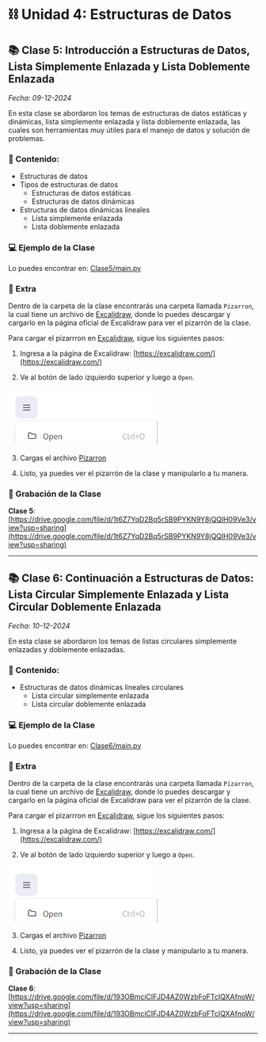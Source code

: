 # ⛓️ Unidad 4: Estructuras de Datos

## 📚 Clase 5: Introducción a Estructuras de Datos, Lista Simplemente Enlazada y Lista Doblemente Enlazada

_Fecha: 09-12-2024_

En esta clase se abordaron los temas de estructuras de datos estáticas y dinámicas, lista simplemente enlazada y lista doblemente enlazada, las cuales son herramientas muy útiles para el manejo de datos y solución de problemas.

### 📖 Contenido:

- Estructuras de datos
- Tipos de estructuras de datos
    - Estructuras de datos estáticas
    - Estructuras de datos dinámicas
- Estructuras de datos dinámicas lineales
    - Lista simplemente enlazada
    - Lista doblemente enlazada

### 💻 Ejemplo de la Clase

Lo puedes encontrar en:  [Clase5/main.py](./Clase5/main.py)

### 🚀 Extra

Dentro de la carpeta de la clase encontrarás una carpeta llamada `Pizarron`, la cual tiene un archivo de [Excalidraw](https://excalidraw.com/), donde lo puedes descargar y cargarlo en la página oficial de Excalidraw para ver el pizarrón de la clase.

Para cargar el pizarrron en [Excalidraw](https://excalidraw.com/), sigue los siguientes pasos:

1. Ingresa a la página de Excalidraw: [https://excalidraw.com/](https://excalidraw.com/)

2. Ve al botón de lado izquierdo superior y luego a `Open`.

![Open](./images/img1.png)

3. Cargas el archivo [Pizarron](./Clase5/Pizarron/Pizarron.excalidraw)

4. Listo, ya puedes ver el pizarrón de la clase y manipularlo a tu manera.

### 🎥 Grabación de la Clase

**Clase 5**: [https://drive.google.com/file/d/1t6Z7YqD2Bq5rSB9PYKN9Y8jQQlH09Ve3/view?usp=sharing](https://drive.google.com/file/d/1t6Z7YqD2Bq5rSB9PYKN9Y8jQQlH09Ve3/view?usp=sharing)

---

## 📚 Clase 6: Continuación a Estructuras de Datos: Lista Circular Simplemente Enlazada y Lista Circular Doblemente Enlazada

_Fecha: 10-12-2024_

En esta clase se abordaron los temas de listas circulares simplemente enlazadas y doblemente enlazadas.

### 📖 Contenido:

- Estructuras de datos dinámicas lineales circulares
    - Lista circular simplemente enlazada
    - Lista circular doblemente enlazada

### 💻 Ejemplo de la Clase

Lo puedes encontrar en:  [Clase6/main.py](./Clase6/main.py)

### 🚀 Extra

Dentro de la carpeta de la clase encontrarás una carpeta llamada `Pizarron`, la cual tiene un archivo de [Excalidraw](https://excalidraw.com/), donde lo puedes descargar y cargarlo en la página oficial de Excalidraw para ver el pizarrón de la clase.

Para cargar el pizarrron en [Excalidraw](https://excalidraw.com/), sigue los siguientes pasos:

1. Ingresa a la página de Excalidraw: [https://excalidraw.com/](https://excalidraw.com/)

2. Ve al botón de lado izquierdo superior y luego a `Open`.

![Open](./images/img1.png)

3. Cargas el archivo [Pizarron](./Clase6/Pizarron/Pizarron.excalidraw)

4. Listo, ya puedes ver el pizarrón de la clase y manipularlo a tu manera.

### 🎥 Grabación de la Clase

**Clase 6**: [https://drive.google.com/file/d/193OBmciCIFJD4AZ0WzbFoFTcIQXAfnoW/view?usp=sharing](https://drive.google.com/file/d/193OBmciCIFJD4AZ0WzbFoFTcIQXAfnoW/view?usp=sharing)

---
